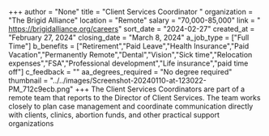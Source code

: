 +++
author = "None"
title = "Client Services Coordinator "
organization = "The Brigid Alliance"
location = "Remote"
salary = "70,000-85,000"
link = " https://brigidalliance.org/careers"
sort_date = "2024-02-27"
created_at = "February 27, 2024"
closing_date = "March 8, 2024"
a_job_type = ["Full Time"]
b_benefits = ["Retirement","Paid Leave","Health Insurance","Paid Vacation","Permanently Remote","Dental","Vision","Sick time","Relocation expenses","FSA","Professional development","Life insurance","paid time off"]
c_feedback = ""
aa_degrees_required = "No degree required"
thumbnail = "../../images/Screenshot-20240110-at-123022-PM_712c9ecb.png"
+++
The Client Services Coordinators are part of a remote team that reports to the Director of Client Services. The team works closely to plan case management and coordinate communication directly with clients, clinics, abortion funds, and other practical support organizations